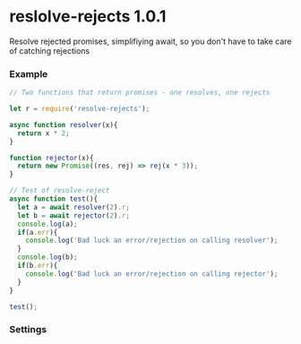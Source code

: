 # reslolve-rejects 1.0.1

Resolve rejected promises, simplifiying await,
so you don't have to take care of catching rejections


### Example

```javascript
// Two functions that return promises - one resolves, one rejects

let r = require('resolve-rejects');

async function resolver(x){
  return x * 2;
}

function rejector(x){
  return new Promise((res, rej) => rej(x * 3));
}

// Test of resolve-reject
async function test(){
  let a = await resolver(2).r;
  let b = await rejector(2).r;
  console.log(a);
  if(a.err){
    console.log('Bad luck an error/rejection on calling resolver');
  }
  console.log(b);
  if(b.err){
    console.log('Bad luck an error/rejection on calling rejector');
  }
}

test();
```

### Settings
